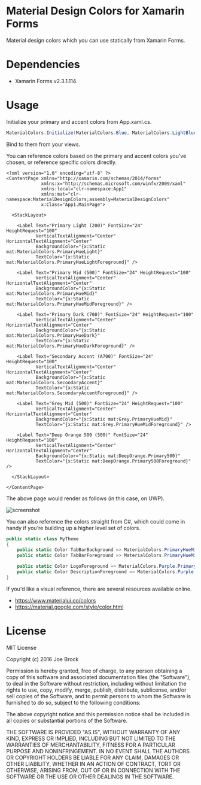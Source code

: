 # Material Design Colors for Xamarin Forms

Material design colors which you can use statically from Xamarin Forms.

# Dependencies

- Xamarin Forms v2.3.1.114.

# Usage

Initialize your primary and accent colors from App.xaml.cs.

```c#
MaterialColors.Initialize(MaterialColors.Blue, MaterialColors.LightBlue);
```

Bind to them from your views.

You can reference colors based on the primary and accent colors you've chosen, or reference specific colors directly.

```xaml
<?xml version="1.0" encoding="utf-8" ?>
<ContentPage xmlns="http://xamarin.com/schemas/2014/forms"
             xmlns:x="http://schemas.microsoft.com/winfx/2009/xaml"
             xmlns:local="clr-namespace:App1"
             xmlns:mat="clr-namespace:MaterialDesignColors;assembly=MaterialDesignColors"
             x:Class="App1.MainPage">

  <StackLayout>

    <Label Text="Primary Light (200)" FontSize="24" HeightRequest="100"
           VerticalTextAlignment="Center" HorizontalTextAlignment="Center"
           BackgroundColor="{x:Static mat:MaterialColors.PrimaryHueLight}"
           TextColor="{x:Static mat:MaterialColors.PrimaryHueLightForeground}" />

    <Label Text="Primary Mid (500)" FontSize="24" HeightRequest="100"
           VerticalTextAlignment="Center" HorizontalTextAlignment="Center"
           BackgroundColor="{x:Static mat:MaterialColors.PrimaryHueMid}"
           TextColor="{x:Static mat:MaterialColors.PrimaryHueMidForeground}" />

    <Label Text="Primary Dark (700)" FontSize="24" HeightRequest="100"
           VerticalTextAlignment="Center" HorizontalTextAlignment="Center"
           BackgroundColor="{x:Static mat:MaterialColors.PrimaryHueDark}"
           TextColor="{x:Static mat:MaterialColors.PrimaryHueDarkForeground}" />

    <Label Text="Secondary Accent (A700)" FontSize="24" HeightRequest="100"
           VerticalTextAlignment="Center" HorizontalTextAlignment="Center"
           BackgroundColor="{x:Static mat:MaterialColors.SecondaryAccent}"
           TextColor="{x:Static mat:MaterialColors.SecondaryAccentForeground}" />

    <Label Text="Grey Mid (500)" FontSize="24" HeightRequest="100"
           VerticalTextAlignment="Center" HorizontalTextAlignment="Center"
           BackgroundColor="{x:Static mat:Grey.PrimaryHueMid}"
           TextColor="{x:Static mat:Grey.PrimaryHueMidForeground}" />

    <Label Text="Deep Orange 500 (500)" FontSize="24" HeightRequest="100"
           VerticalTextAlignment="Center" HorizontalTextAlignment="Center"
           BackgroundColor="{x:Static mat:DeepOrange.Primary500}"
           TextColor="{x:Static mat:DeepOrange.Primary500Foreground}" />

  </StackLayout>

</ContentPage>
```

The above page would render as follows (in this case, on UWP).

![screenshot](https://i.imgur.com/Z8ncoSX.png)

You can also reference the colors straight from C#, which could come in handy if you're building up a higher level set of colors.

```c#
public static class MyTheme
{
    public static Color TabBarBackground => MaterialColors.PrimaryHueMid;
    public static Color TabBarForeground => MaterialColors.PrimaryHueMidForeground;

    public static Color LogoForeground => MaterialColors.Purple.Primary900;
    public static Color DescriptionForeground => MaterialColors.Purple.Primary700;
}
```

If you'd like a visual reference, there are several resources available online.

- https://www.materialui.co/colors
- https://material.google.com/style/color.html

# License

MIT License

Copyright (c) 2016 Joe Brock

Permission is hereby granted, free of charge, to any person obtaining a copy
of this software and associated documentation files (the "Software"), to deal
in the Software without restriction, including without limitation the rights
to use, copy, modify, merge, publish, distribute, sublicense, and/or sell
copies of the Software, and to permit persons to whom the Software is
furnished to do so, subject to the following conditions:

The above copyright notice and this permission notice shall be included in all
copies or substantial portions of the Software.

THE SOFTWARE IS PROVIDED "AS IS", WITHOUT WARRANTY OF ANY KIND, EXPRESS OR
IMPLIED, INCLUDING BUT NOT LIMITED TO THE WARRANTIES OF MERCHANTABILITY,
FITNESS FOR A PARTICULAR PURPOSE AND NONINFRINGEMENT. IN NO EVENT SHALL THE
AUTHORS OR COPYRIGHT HOLDERS BE LIABLE FOR ANY CLAIM, DAMAGES OR OTHER
LIABILITY, WHETHER IN AN ACTION OF CONTRACT, TORT OR OTHERWISE, ARISING FROM,
OUT OF OR IN CONNECTION WITH THE SOFTWARE OR THE USE OR OTHER DEALINGS IN THE
SOFTWARE.
